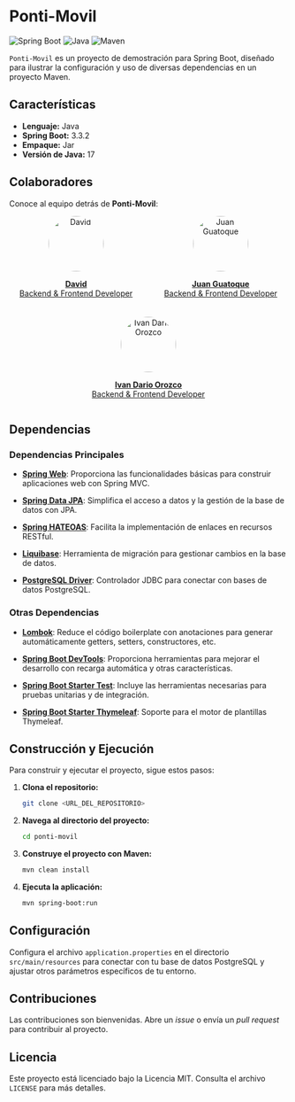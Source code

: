 # Ponti-Movil

![Spring Boot](https://img.shields.io/badge/Spring_Boot-3.3.2-brightgreen)
![Java](https://img.shields.io/badge/Java-17-blue)
![Maven](https://img.shields.io/badge/Maven-3.8.4-orange)

`Ponti-Movil` es un proyecto de demostración para Spring Boot, diseñado para ilustrar la configuración y uso de diversas dependencias en un proyecto Maven.

## Características

- **Lenguaje:** Java
- **Spring Boot:** 3.3.2
- **Empaque:** Jar
- **Versión de Java:** 17

## Colaboradores

Conoce al equipo detrás de **Ponti-Movil**:

<div style="display: flex; justify-content: space-around; flex-wrap: wrap; gap: 20px;">
  <div style="text-align: center;">
    <a href="https://github.com/DavzC" target="_blank">
      <img src="https://avatars.githubusercontent.com/u/12345678?s=100" alt="David" style="border-radius: 50%; width: 100px; height: 100px; object-fit: cover;">
      <p><strong>David</strong><br>Backend & Frontend Developer</p>
    </a>
  </div>
  <div style="text-align: center;">
    <a href="https://github.com/judagogu8" target="_blank">
      <img src="https://avatars.githubusercontent.com/u/12345678?s=100" alt="Juan Guatoque" style="border-radius: 50%; width: 100px; height: 100px; object-fit: cover;">
      <p><strong>Juan Guatoque</strong><br>Backend & Frontend Developer</p>
    </a>
  </div>
  <div style="text-align: center;">
    <a href="https://github.com/Nidhood" target="_blank">
      <img src="https://avatars.githubusercontent.com/u/12345678?s=100" alt="Ivan Dario Orozco" style="border-radius: 50%; width: 100px; height: 100px; object-fit: cover;">
      <p><strong>Ivan Dario Orozco</strong><br>Backend & Frontend Developer</p>
    </a>
  </div>
</div>

## Dependencias

### Dependencias Principales

- **[Spring Web](https://spring.io/projects/spring-web)**: Proporciona las funcionalidades básicas para construir aplicaciones web con Spring MVC.

- **[Spring Data JPA](https://spring.io/projects/spring-data-jpa)**: Simplifica el acceso a datos y la gestión de la base de datos con JPA.

- **[Spring HATEOAS](https://spring.io/projects/spring-hateoas)**: Facilita la implementación de enlaces en recursos RESTful.

- **[Liquibase](https://www.liquibase.org/)**: Herramienta de migración para gestionar cambios en la base de datos.

- **[PostgreSQL Driver](https://jdbc.postgresql.org/)**: Controlador JDBC para conectar con bases de datos PostgreSQL.

### Otras Dependencias

- **[Lombok](https://projectlombok.org/)**: Reduce el código boilerplate con anotaciones para generar automáticamente getters, setters, constructores, etc.

- **[Spring Boot DevTools](https://docs.spring.io/spring-boot/docs/current/reference/htmlsingle/#using.devtools)**: Proporciona herramientas para mejorar el desarrollo con recarga automática y otras características.

- **[Spring Boot Starter Test](https://docs.spring.io/spring-boot/docs/current/reference/htmlsingle/#using-boot-testing)**: Incluye las herramientas necesarias para pruebas unitarias y de integración.

- **[Spring Boot Starter Thymeleaf](https://docs.spring.io/spring-boot/docs/current/reference/htmlsingle/#howto-use-thymeleaf)**: Soporte para el motor de plantillas Thymeleaf.

## Construcción y Ejecución

Para construir y ejecutar el proyecto, sigue estos pasos:

1. **Clona el repositorio:**
   ```bash
   git clone <URL_DEL_REPOSITORIO>
   ```

2. **Navega al directorio del proyecto:**
   ```bash
   cd ponti-movil
   ```

3. **Construye el proyecto con Maven:**
   ```bash
   mvn clean install
   ```

4. **Ejecuta la aplicación:**
   ```bash
   mvn spring-boot:run
   ```

## Configuración

Configura el archivo `application.properties` en el directorio `src/main/resources` para conectar con tu base de datos PostgreSQL y ajustar otros parámetros específicos de tu entorno.

## Contribuciones

Las contribuciones son bienvenidas. Abre un *issue* o envía un *pull request* para contribuir al proyecto.

## Licencia

Este proyecto está licenciado bajo la Licencia MIT. Consulta el archivo `LICENSE` para más detalles.